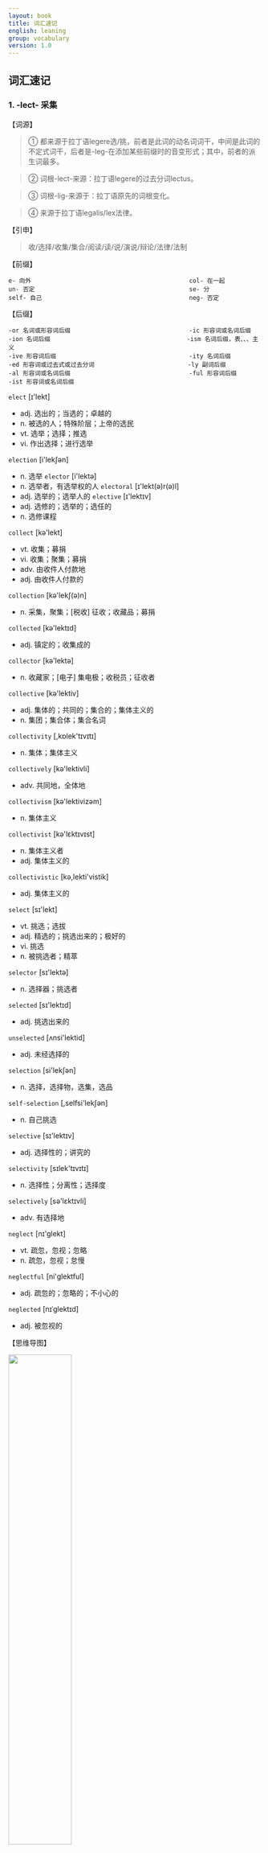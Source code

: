 ```yaml
---
layout: book
title: 词汇速记
english: leaning
group: vocabulary
version: 1.0
---
```


## 词汇速记

### 1. -lect- 采集

【词源】

 > ① 都来源于拉丁语legere选/挑，前者是此词的动名词词干，中间是此词的不定式词干，后者是-leg-在添加某些前缀时的音变形式；其中，前者的派生词最多。

 > ② 词根-lect-来源：拉丁语legere的过去分词lectus。

 > ③ 词根-lig-来源于：拉丁语原先的词根变化。

 > ④ 来源于拉丁语legalis/lex法律。


【引申】

 > 收/选择/收集/集合/阅读/读/说/演说/辩论/法律/法制



【前缀】

```
e- 向外                                            col- 在一起
un- 否定                                           se- 分
self- 自己                                         neg- 否定
```

【后缀】
```
-or 名词或形容词后缀                                 -ic 形容词或名词后缀
-ion 名词后缀                                      -ism 名词后缀，表、、、主义
-ive 形容词后缀                                     -ity 名词后缀
-ed 形容词或过去式或过去分词                          -ly 副词后缀
-al 形容词或名词后缀                                 -ful 形容词后缀
-ist 形容词或名词后缀
```

`elect` [ɪ'lekt] 
- adj. 选出的；当选的；卓越的 
- n. 被选的人；特殊阶层；上帝的选民 
- vt. 选举；选择；推选
- vi. 作出选择；进行选举

`election` [i'lekʃən] 
- n. 选举
`elector` [i'lektə] 
- n. 选举者，有选举权的人
`electoral` [ɪ'lekt(ə)r(ə)l] 
- adj. 选举的；选举人的
`elective` [ɪ'lektɪv] 
- adj. 选修的；选举的；选任的 
- n. 选修课程

`collect` [kə'lekt] 
- vt. 收集；募捐 
- vi. 收集；聚集；募捐 
- adv. 由收件人付款地 
- adj. 由收件人付款的

`collection` [kə'lekʃ(ə)n] 
- n. 采集，聚集；[税收] 征收；收藏品；募捐

`collected` [kə'lektɪd] 
- adj. 镇定的；收集成的

`collector` [kə'lektə] 
- n. 收藏家；[电子] 集电极；收税员；征收者

`collective` [kə'lektiv] 
- adj. 集体的；共同的；集合的；集体主义的 
- n. 集团；集合体；集合名词

`collectivity` [,kɒlek'tɪvɪtɪ] 
- n. 集体；集体主义

`collectively` [kə'lektivli] 
- adv. 共同地，全体地

`collectivism` [kə'lektivizəm] 
- n. 集体主义

`collectivist` [kə'lɛktɪvɪst] 
- n. 集体主义者 
- adj. 集体主义的

`collectivistic` [kə,lekti'vistik] 
- adj. 集体主义的

`select` [sɪ'lekt] 
- vt. 挑选；选拔 
- adj. 精选的；挑选出来的；极好的 
- vi. 挑选 
- n. 被挑选者；精萃

`selector` [sɪ'lektə] 
- n. 选择器；挑选者

`selected` [sɪ'lektɪd] 
- adj. 挑选出来的

`unselected` [ʌnsi'lektid] 
- adj. 未经选择的

`selection` [si'lekʃən] 
- n. 选择，选择物，选集，选品

`self-selection` [,selfsi'lekʃən] 
- n. 自己挑选

`selective` [sɪ'lektɪv] 
- adj. 选择性的；讲究的

`selectivity` [sɪlek'tɪvɪtɪ] 
- n. 选择性；分离性；选择度

`selectively` [sə'lɛktɪvli] 
- adv. 有选择地

`neglect` [nɪ'glekt] 
- vt. 疏忽，忽视；忽略 
- n. 疏忽，忽视；怠慢

`neglectful` [ni'ɡlektful] 
- adj. 疏忽的；忽略的；不小心的

`neglected` [nɪˈglektɪd] 
- adj. 被忽视的



【思维导图】


<img src="../images/-lect-.jpg" width="50%" height="50%">           






### 2. -press- 压，按

【词源】

 > 来自拉丁语pressare，按，压，来自premere，按，压，-ss，过去分词格或表反复，来自PIE*per，击，打，捶，词源同print.由按，压引申词义印刷，报纸等相关词义。


【引申】

 > 压/按/印刷/压迫/压制


【前缀】
```
over- 在上，超过                                                         anti- 反
de- 向下，分离                                                           com- 在一起，强调
im- 否定，使动，强调                                                      re- 往回，重复，再次
ex- 向外                                                                i??- 否定（？代指两个相同的辅音字母）                      
un- 否定
```


【后缀】
 
 ```
-er = -or 名词或形容词后缀                                               -ion 名词后缀
-ed 形容词或过去式或过去分词                                              -al 形容词或名词后缀
-ing 形容词或动名词或现在分词                                             -ism 名词后缀，表、、、主义
-ure 名词或动词后缀                                                     -ible 形容词后缀，表能、、、的
-ize 动词后缀，表使动                                                   -ity 名词后缀
-ation 复合名词后缀                                                    -ness 名词后缀
-ive 形容词或名词后缀                                                   -less 形容词后缀，表否定
-ly 副词后缀                                                           -ant  形容词或名词后缀

```


`press` [pres] 

- vt. 压；按；逼迫；紧抱 
- vi. 压；逼；重压 
- n. 压；按 [印刷] 印刷机


`presser` ['presə] 
- n. 压榨机；压制工


`pressed` [prɛst] 
- adj. 加压的；紧迫的


`pressing` ['presɪŋ] 
- n. 压；冲压件 
- adj. 紧迫的；迫切的；恳切的


`pressure` ['preʃə] 
- n. 压力；压迫，[物] 压强 
- vt. 迫使；密封；使……增压【


`pressured` ['preʃəd] 
- adj. 紧迫的；感受压力的


`pressurize` ['preʃəraɪz] 
- vt. 密封；增压；使……加压，使……压入


`pressurized` ['prɛʃəraɪzd] 
- adj. 加压的；受压的


`pressurization` [ˌpreʃərɪˈzeɪʃn;] 
- n. 增压；气密；压力输送


`depressurize` [diː'preʃəraɪz] 
- vt. 使减压


`impress` [ɪm'pres] 
- vt. 盖印；强征；传送；给予某人深刻印象 
- vi. 给人印象 
- n. 印象，印记；特征，痕迹


`impression` [ɪm'preʃ(ə)n] 
- n. 印象


`impressional` [ɪm'prɛʃənl] 
- adj. 印象的；易受影响的


`impressionism` [ɪm'preʃənɪzəm] 
- n. 印象派，印象主义


`misimpression` [,misim'preʃən] 
- n. 错误的印象


`impressive` [ɪm'presɪv] 
- adj. 给人印象深刻的


`impressively` [im'presivli] 
- adv. 令人难忘地；感人地


`unimpressive` ['ʌnɪm'prɛsɪv]
-  adj. 无印象的；给人印象不深的；不惹人注意的


`express` [ɪk'spres] 
- vt. 表达；快递 
- adj. 明确的；迅速的；专门的 
- adv. 清楚地，明显地；特别地，专门地 
- n. 快车，快递，专使；捷运公司

`unexpressed` [ʌnɪk'sprest] 
- adj. 未表达的；不明说的


`expressible` [ɪk'sprɛsəbl] 
- adj. 可表现的；可榨出的


`expressive` [ɪk'spresɪv] 
- adj. 表现的；有表现力的；表达…的


`expressivity` [,ekspre'sɪvətɪ] 
- n. 表达性；善于表达；基因的表现度


`expressively` [ɪk'sprɛsɪvli] 
- adv. 表现地；意味深长地；表示地


`expressiveness` [ɪk'sprɛsɪvnɪs] 
- n. 善于表现；表情丰富


`expression` [ɪkˈspreʃn] 
- n. 表现；表达


`expressionless` [ɪk'spreʃ(ə)nlɪs] 
- adj. 无表情的；呆板的


`expressionlessly` [ɪk'spreʃ(ə)nlɪsli] 
- adv. 无表情地；呆板地


`depress` [dɪ'pres] 
- v. 使沮丧，使意志消沉，使心灰意冷


`depressor` [dɪ'presə] 
- n. 抑压者；抑压物


`depressed` [dɪ'prest] 
- adj. 沮丧的；萧条的；压低的


`depressive` [dɪ'presɪv] 
- adj. 抑郁的；压抑的


`depressing` [dɪ'presɪŋ] 
- ad.j令人沮丧的；令人抑郁的


`depressingly` [dɪ'prɛsɪŋli] 
- adv. 郁闷地；抑压地


`depressant` [dɪ'pres(ə)nt] 
- n. 镇静剂，[医][矿业] 抑制剂 
- adj. 有镇静作用的


`antidepressant` [,æntɪdɪ'pres(ə)nt] 
- n. 抗抑郁剂 adj. 抗抑郁的


`compress` [kəm'pres] 
- vt. 压缩，压紧


`compressor` [kəm'presə] 
- n. 压缩机；压缩物


`compression` [kəm'preʃ(ə)n] 
- n. 压缩，浓缩


`compressive` [kəm'presɪv] 
- adj. 压缩的；有压缩力的


`compressible` [kəm'prɛsəbl] 
- adj. 可压缩的；可压榨的


`compressibility` [kəm,prɛsə'bɪləti] 
- n. 压缩性；压缩系数；压缩率


`repress` [rɪ'pres] 
- vt. 抑制；镇压


`repressed` [rɪ'prest] 
- adj. 被压抑的；被抑制的


`repression` [rɪ'preʃən] 
- n. 抑制，[心理] 压抑


`repressive` [rɪ'presɪv] 
- adj. 镇压的；压抑的；抑制的


`irrepressible` [ɪrɪ'presɪb(ə)l] 
- adj. 抑制不住的；压服不了的


`irrepressibly` [ɪrɪ'prɛsəbli] 
- adv. 镇压不住地；无法抑制地


【思维导图】


<img src="../images/-press-.jpg" width="85%" height="85%">



### 3. -nat- 出生


【词源】

> 词根-nasc-来源于拉丁语nasci出生，是它的不定式词干，它在英语中派生词数量较少，词根-nat-来源于nasci的完成时词干(此动词无动名词形式)；词根-nasc-也可以理解为是根据辅音的交替规律由-nat-变来的，属于单/双辅音交替规律，词根nat有同形异义词根：-nat-游泳，来源于拉丁语natare，如：natant漂浮的/游泳的、natator游泳者。变形为naiss，naiv。


【引申】

> 诞生/天生/天生的


【前缀】
```
de-
inter-
trans-
un- 
```


【后缀】
```
-ion                                                    -ize
-al                                                     -ed
-ly                                                     -ation
-ity                                                    -ive
-ism                                                    -ure
-ist                                                    -ness
-ic
```


`nation` ['neiʃən] 
- n. 国家；民族；国民


`national` ['næʃ(ə)n(ə)l] 
- adj. 国家的；国民的；民族的；国立的 
- n. 国民


`nationally` ['næʃnəli] 
- adv. 全国性地；以国民立场地；举国一致地


`nationality` [næʃə'nælɪtɪ] 
- n. 国籍，国家；民族；部落


`nationalism` ['næʃ(ə)n(ə)lɪz(ə)m] 
- n. 民族主义；国家主义；民族特性


`nationalist` ['næʃ(ə)n(ə)lɪst] 
- n. 民族主义者；国家主义者；民族独立主义者 
- adj. 民族主义的（等于nationalistic）；国家主义的；民族独立主义的


`nationalistic` [,næʃnə'lɪstɪk] 
- adj. 民族主义的；国家的


`nationalize` ['næʃnəlaɪz] 
- vt. 使国有化；使民族化；使归化；使成国家
 

`nationalized` ['næʃnəlaɪzid] 
- adj. 国有的；国有化的；国营的


`nationalization` [,næʃənəlɪ'zeʃən] 
- n. 国有化；同化，归化


`denationalize` [diː'næʃ(ə)n(ə)laɪz] 
- vt. 使（工业等）非国有化；使变成私营；开除…的国籍


`denationalization` ['di,næʃənəlɪ'zeʃən] 
- n. 剥夺国籍；剥夺公民权利；非国有化


`international` [ɪntə'næʃ(ə)n(ə)l] 
- n. 国际组织；国际体育比赛；外国居留者；国际股票
- adj. 国际的；超越国界的；国际关系的；世界的


`internationally` [,intə'næʃənəli] 
- adv. 国际性地；在国际间


`internationalist` [,ɪntə'næʃənəlɪst] 
- n. 国际主义者；国际法学家


`internationalism` [ɪntə'næʃ(ə)n(ə)lɪz(ə)m] 
- n. 国际主义；国际性


`internationalize` [ɪntə'næʃ(ə)n(ə)laɪz] 
- vt. 使国际化；置于国际管理下


`internationalization` ['ɪntə,næʃənəlaɪ'zeɪʃən] 
- n. 国际化


`transnational` [trænz'næʃ(ə)n(ə)l] 
- adj. 跨国的；超越国界的


`transnationally` [trænz'næʃ(ə)n(ə)li] 
- adv. 跨国地


`transnationalization` [trænz'næʃ(ə)n(ə)laɪ'zeɪʃən] 
- n. 跨国化 超民族化


`native` ['neɪtɪv] 
- adj. 本国的；土著的；天然的；与生俱来的；天赋的 
- n. 本地人；土产；当地居民


`natively` ['netɪvli] 
- adv. 生来地；天然地


`nativism` ['neɪtɪvɪz(ə)m] 
- n. 先天论；本土主义


`nativist` ['netɪvɪst] 
- n. 先天论者；本土主义者；本土文化保护者


`nativity` [nə'tiviti] 
- n. 出生；出生地；（Nativity）耶稣的诞生


`nature` ['neitʃə] 
- n. 自然；性质；本性；种类


`natural` ['nætʃərəl] 
- adj. 自然的；物质的；天生的；不做作的 
- n. 自然的事情；白痴；本位音


`unnatural` [,ʌn'nætʃərəl] 
- adj. 不自然的；反常的；不近人情的


`naturally` ['nætʃ(ə)rəlɪ] 
- adv. 自然地；自然而然地；轻而易举；天生地；大方地


`unnaturally` [ʌn'nætʃərəli] 
- adv. 故意地；违反习俗地；不合乎自然规律地


`naturalism` ['nætʃ(ə)rəlɪz(ə)m] 
- n. 自然主义；本能行动；自然论


`naturalness` ['nætʃrəlnəs] 
- n. 当然，自然


`naturalist` ['nætʃ(ə)rəlɪst] 
- n. 自然主义者；博物学者；（英）动物标本剥制者；买卖玩赏动物的商人
- adj. 自然的（等于naturalistic）；自然主义的；博物学的


`naturalistic` [nætʃ(ə)rə'lɪstɪk] 
- adj. 自然的；自然主义的；博物学的


`naturalistically` [nætʃ(ə)rə'lɪstɪk(ə)lɪ] 
- adv. 自然主义地




### 4. -form- 形式，格式，形成


【词源】
> ① 来源于拉丁语动词formare形成，因为该词根常加前缀构词，所以有些词典将其视为后缀，但无论怎么说，该词根所构成的词汇都很容易辨认和理解；

> ② 来源基础词form形状/形成/形态，词根与之同形义。


【引申】
> 形式/外形/形状/形成


【前缀】
```
un-
in-
non-
semi-
per-
trans-
de-
```

 
【后缀】
```
-ed                                                 -s
-less                                               -ize
-ness                                               -ism
-al                                                 -ant
-ly                                                 -er
-ity                                                -ics
-ist                                                -ate
-ic                                                 -ion
-ive                                                -ing
-ance                                               -able
```


`form` [fɔːm] 
- vi. 形成 n. 表格


`formed` [fɔ:md] 
- adj. 成形的，成形


`unformed` [ʌn'fɔːmd] 
- adj. 未成形的；未充分发展的


`formless` ['fɔːmlɪs] 
- adj. 没有形状的；无定形的；形体不明的


`formlessness` ['fɔːmlɪsnis] 
- n. 无形


`formation` [fɔː'meɪʃ(ə)n] 
- n. 阵型，编队，队形


`formative` ['fɔːmətɪv] 
- adj. 形成的；造型的


`formal` ['fɔːm(ə)l] 
- adj. 正式的；拘谨的；有条理的 
- n. 正式的社交活动；夜礼服


`formally` ['fɔːməlɪ] 
- adv. 正式地；形式上


`formality` [fɔ'mæləti] 
- n. 礼节；拘谨；仪式；正式手续


`informal` [ɪn'fɔːm(ə)l] 
- adj. 非正式的


`informally` [in'fɔ:məli] 
- adv. 非正式地；不拘礼节地


`informality` [,ɪnfɔː'mælɪtɪ] 
- n. 非正式；不拘礼节


`nonformal` [nɒn-'fɔːm(ə)l] 
adj. 非正式的


`semiformal` [,semɪ'fɔːməl] 
adj. 半正式的


`formalism` ['fɔːm(ə)lɪz(ə)m] 
- n. 形式主义；形式体系


`formalist` [fɔ:'mælist] 
- n. 拘泥形式的人；形式主义者 
- adj. 形式主义的；死板的


`formalistic` [,fɔrml'ɪstɪk] 
- adj. 形式主义的，呆板的


`formalize` ['fɔːm(ə)laɪz] 
- vt. 使形式化；使正式


`formalized` ['fɔːm(ə)laɪzd] 
- adj. 形式化的；正式的


`formalization` [,fɔməlɪ'zeʃən] 
- n. 形式化；礼仪化


`inform` [ɪn'fɔːm] 
- vt. 通知；告诉；报告


`informed` [ɪn'fɔːmd] 
- adj. 消息灵通的；见多识广的


`informant` [ɪn'fɔːmənt] 
- n. 告密者；提供消息者


`informer` [ɪn'fɔːmə] 
- n. 告密者；通知者


`informate` [,infə'meit] 
- vt. 为…提供信息；告知，通知


`information` [ɪnfə'meɪʃ(ə)n] 
- n. 信息


`informational` [,ɪnfɚ'meʃənəl] 
- adj. 情报的；报告的


`informative` [ɪn'fɔːmətɪv] 
- adj. 情报的


`informatics` [,ɪnfə'mætɪks] 
- n. [图情][计] 信息学；情报学（复数用作单数）


`perform` [pə'fɔːm] 
- vt. 执行；完成；演奏 
- vi. 执行，机器运转；表演


`performance` [pə'fɔːm(ə)ns] 
- n. 表演


`performer` [pə'fɔːmə(r)] 
- n. 表演者


`performing` [pə'fɔːmɪŋ] 
- adj. 表演的；履行的


`performative` [pə'fɔːmətɪv] 
- adj. 表述行为的 
- n. 述行成分，述行语


`performativity` [pə'fɔːmətɪviti] 
- n. 表演性


`transform`  [træns'fɔːm] 
- vt. 改变，使…变形；转换 
- vi. 变换，改变；转化


`transformer`  [træns'fɔːmə] 
- n. [电] 变压器；促使变化的人


`transformation`  [trænsfə'meɪʃ(ə)n] 
- n. 转型，彻底改观，变革


`transformational` [,trænzfə'meʃənəl] 
- adj. 转换的；改变的；转换生成的


`transformative` [trænz'fɔmətɪv] 
- adj. 变化的，变形的


`deform` [dɪ'fɔːm] 
- vt. 使变形；使成畸形 
- vi. 变形；变畸形 
- adj. 畸形的；丑陋的


`deformed` [dɪ'fɔːmd] 
- adj. 畸形的；丑陋的


`deformity` [dɪ'fɔːmɪtɪ] 
- n. 畸形；畸形的人或物


`deformation` [,diːfɔː'meɪʃ(ə)n] 
- n. 变形


`deformable` [,di'fɔ:məbl] 
- adj. 可变形的



### 5. -vis- = -vid- 看


【词源】
> 词根-vid-和-vis-是一对异形同源根，-vid-来自拉丁语的videre，videre过去分词是visus，vis是它的动名词词干，意为tolook，tosee，它们的变形为-vic-，-view-，-voy-，-vey-/-vei-，-vy-/-vi-，ud等。同义词根有来自拉丁语的spect/spec(spic，spi，spy)，the，tu和来自希腊语的orama，scop以及来自盎格鲁-撒克逊语的see等。此外，还有来自拉丁语的意为eye的ocul，来自希腊语的op(t)，ophthalm等，含义相似。


【引申】
> 看见/观看/审视


【前缀】
```
re-                                               e-             
ad-                                               in-
super-                                            im-
pro-                                              self- 
```


【后缀】
``` 
-or = -er                                               -ly
-able = -ible                                           -ize = -ise
-ory = -ary                                             -ed
-ice                                                    -ing
-ion                                                    -e
-ism                                                    -al
-ist                                                    -ent
-o                                                      -ette
-ate                                                    -ence 
```



`visit` ['vizit] 
- vt. & vi. 访问；探望；参观；游览，访问 
- vi. 作客 n. 逗留


`visitor` ['vizitə] 
- n. 参观者，观光者，游客，访问者


`visitable` ['vɪzɪtəbl] 
- adj. 值得访问的；适于参观的；易受视察的


`visiting` [ˈvɪzɪtɪŋ] 
- n. 拜访，访问；参观 
- adj. 参观的；游览的


`visitation` [vɪzɪ'teɪʃ(ə)n] 
- n. 访问；探视；视察；正式访问


`revisit` [riː'vɪzɪt] 
- vt. 重游；再访；重临 
- n. 再访问


`advise` [əd'vaiz] 
- vt. （商业）通知，报告；提议，建议 
- vi. 接受劝告，商量；建议，提供意见


`advice` [əd'vais] 
- n. (医生，顾问的)意见，劝告，忠告


`adviser` [əd'vaɪzə] 
- n. 顾问，劝告者；（美大学）指导教授，导师


`advisor` [əd'vaizə] 
- n. 顾问，劝告者；<美>（指导大学新生学科问题等的）指导教授


`advisory` [əd'vaizəri] 
- adj. 劝告的，忠告的；提供咨询的；顾问的 
- n. 报告；公告


`advisable` [əd'vaɪzəb(ə)l] 
- adj. 明智的; 可取的; 能劝告的; 适当的


`revise` [rɪ'vaɪz] 
- vt. 修订；改变；修正；[主英国英语]复习 
- vi. 修订，校订 
- n. 修订；校订；[印刷]校样，清样; 修订版，修订本


`revised` [rɪ'vaɪzd] 
- adj. 改进的；经过修订（或校正）的


`revision` [rɪ'vɪʒ(ə)n] 
- n. 复习，修订，修改；修订本；校对；复审，上诉


`revisionist` [rɪ'vɪʒənɪst] 
- n. 修正主义者 
- adj. 修正主义的；持修正主义论的


`revisionism` [rɪ'vɪʒənɪzəm] 
- n. 修正主义


`revisionary` [ri'viʒənəri] 
- adj. 校订的；修正的


`visible` [ˈvɪzəbl] 
- adj. 看得见的；明显的，显然的；手头的，可得到的; 可察觉到的


`visibly` ['vɪzəbli] 
- adv. 明显地；显然；看得见地


`invisible` [ɪn'vɪzɪb(ə)l] 
- adj. 看不见的；隐匿的；无形的（指银行、旅游等服务）；不引人注目的 
- n. 看不见的人


`invisibly` [ɪn'vɪzəbli] 
- adv. 看不见地，无形地；无形中


`visual` ['vizjuəl] 
- adj. 视觉的，看得见的；光学的，视力的；形象化的；光学的 
- n. 画面，图象


`visually` [ˈvɪʒʊəli] 
- adv. 形象化地；外表上；看得见地


`visualize` ['vɪʒuəlaɪz] 
- vt. 形成思维图像；设想；使可见 
- vi. 形成思维图像


`visualized` ['vɪʒʊə,laɪz] 
- adj. 直观的；直视的


`visualization` [,vɪzjʊəlaɪ'zeɪʃən] 
n. 形象化；清楚地呈现在心


`supervise` ['sju:pəvaiz] 
- vt. 监视，监督，管理


`supervisor` ['sju:pəvaizə] 
- n. 监视者，监督(人)，管理人


`supervising` ['sʊpɚvaɪzɪŋ] 
- n. [自] 监控


`supervised` ['sʊpɚvaɪzd] 
- adj. 有监督的


`supervision` [,sju:pə'viʒən] 
- n. 监督，管理，监督的行为，过程或作用


`supervisory` ['sju:pə,vaizəri] 
- adj. 监督的，管理的


`provide` [prə'vaɪd] 
- vt. & vi. 提供，供给，供应 
- vt. 规定；提供(+for)；装备；预备
- vi. 抚养，赡养(+for)；做准备；预约(for或against)


`provider` [prə'vaɪdə] 
- n. 供应者，提供者，（尤指）维持家庭生计者


`provided` [prə'vaɪdɪd] 
- conj. 假如；倘若；如果；假如；在…的条件下


`providing` [prə'vaɪdɪŋ] 
- conj. 假如，以…为条件 
- v. 供给（现在分词）；预备


`improvise` ['ɪmprəvaɪz] 
- vt. & vi. 即兴创作；临时提供，临时凑成；即兴演奏；即兴表演


`improviser` ['ɪmprə,vaɪzɚ] 
- n. 即兴诗人；即席演奏者；即兴创作者


`improvised` ['imprəvaizd] 
- adj. 即兴的；临时准备的


`improvisatory` [,im'prɔvizə'tɔ:riəl] 
- adj. 即兴的；即席的


`improvisation` [ɪmprəvaɪ'zeɪʃn] 
- n. 即席演奏；即兴创作，即兴演说；即兴作品；急就章


`improvisational` [,ɪmprəvaɪ'zeɪʃənəl] 
- adj. 即兴的


`televise` ['telivaiz] 
- vt. 由电视播送；摄制成电视节目；实况播送；（用电视机）收看 
- vi. 电视播放


`television` ['teli,viʒən] 
- n. 电视，电视机；电视节目；电视业


`televisual` [,teli'vizjuəl] 
- adj. 电视的，适于拍摄电视的


`evident` ['evidənt] 
- adj. 明显的，明白的；昭著；彰


`evidence` ['evɪd(ə)ns] 
- n. 证词；证据；迹象；明显 
- vt. 使明显；显示; 表明；证实


`evidently` ['evɪd(ə)ntlɪ] 
- adv. 明显地，显而易见；明显地，清楚地；错不了，毫无疑问


`evidential` [,evɪ'denʃ(ə)l] 
- adj. 证据的；基于证据的；提供证据的；可作证据的


`evidentiary` [,ɛvə'dɛnʃəri] 
- adj. 证据的；根据证据的


`self-evident` ['self'evidənt] 
- adj. 不言而喻的；不证自明的


`self-evidently` ['self'evidəntli] 
- adv. 不言而喻地


`video` ['vidiəu] 
- n. 磁带录像；录像磁带；录像机，电视；（指方法）录像 
- vt. 录像；制作…的录像
- adj. 电视的；视频的；影像的；用录像磁带[录像带]的


`videophone` ['vidiəufəun] 
- n. 可视电话，电视电话，视像电话


`videocast` ['vidiəukɑ:st] 
- n. 电视广播


`videotape` ['vɪdɪə(ʊ)teɪp] 
- n. 录像带 
- vt. 将…录到录像带上


`videocassette` [vɪdɪəʊkə'set] 
- n. 录影带


`videodisc` ['vɪdɪəʊdɪsk] 
- n. 影碟


`videocamera` ['vidiəu'kæm(ə)rə] 
- n. 摄像机 视频摄像机 录像机



### 6. -duct- = -duc- 引导


【词源】
> 来源于拉丁语的ducere 意为to lead，这对词根的孳生能力很强，其同族词不下百个。-du-是它们的变形。同义词根有来源于拉丁语的men(mean)和来源于希腊语的agog。此外，还有意为to drive 的来源于拉丁语的词根ag/ig/act,flig,pel/puls(peal)等。


【引申】
> 领导/带来/指引


【前缀】
``` 
pro- = pre-                                          semi-
re-                                                  super-
non-                                                 e-
counter-                                             ir-
un-                                                  intro-
over-                                                de-
con- = co-                                           ab-
mis-                                                 se-

```



【后缀】
```
-e                                                  -ible
-er = -or                                           -ity
-ing                                                -al 
-ed                                                 -ee
-ion                                                -ess
-ive                                                -ness
-ly   
```



`produce` [prə'djuːs] 
- vt. 制造；出示；引起；[经济学]生利 
- n. 产品；产量；产额；结果


`producer` [prə'djuːsə] 
- n. 生产者，制造者；制片人；煤气发生炉；自养有机体


`producing` [prə'djuːsɪŋ] 
- adj. 生产的 n. 生产；制片


`produced` [prəʊ'djuːst] 
- adj. 引长的；畸形地伸长的


`product` ['prɒdʌkt] 
- n. 产品；结果；乘积；作品


`production` [prə'dʌkʃ(ə)n] 
- n. 生产，制作；产品；产量；夸张的行动或形象，小题大做


`productive` [prəu'dʌktiv] 
- adj. 富有成效的；多产的；生产性的；具有创造性的


`productively` [prə'dʌktɪvli] 
- adv. 有结果地；有成果地；多产地


`productivity` [prɒdʌk'tɪvɪtɪ] 
- n. 生产率，生产力；[经济学]生产率；[生态学]生产率


`reproduce` [riːprə'djuːs] 
- vt. & vi. 复制，重现，再版；生殖，繁殖


`reproduced` [riːprə'djuːst] 
- adj. 再生的；重制的


`reproduction` [riːprə'dʌkʃ(ə)n] 
- n. 繁殖，生殖；再生产，再现，[心]再生作用；复制品


`reproductive` [,riːprə'dʌktɪv] 
- adj. 生殖的；再生的；复制的


`reproducible` [,riprə'djʊsəbl] 
- adj. 可再生的；可繁殖的；可复写的


`reproducibility` [riprə,dju:sə'biliti] 
- n. 重复能力，再现性；可复演性；可重现性


`conduct` ['kɒndʌkt] 
- vi. 导电；带领 
- vt. 管理；引导；表现 
- n. 进行；行为；实施


`misconduct` [,miskən'dʌktə] 
- n. 行为不正，不规矩；处理不当；（尤指官吏等的）胡作非为，渎职
- v. 处理…失当; 不规矩


`conductor` [kən'dʌktə] 
- n. <电>导体；售票员；（乐队）指挥；导管（套管的一种


`conducting` [kən'dʌktɪŋ] 
- adj. [物] 传导的 n. 指挥；执行；传导


`conduction` [kən'dʌkʃ(ə)n] 
- n.（热、电等的）传导，导热，导电；传导率；传导性；电导


`semiconductor` [,semikən'dʌktə] 
- n. 半导体


`conductive` [kən'dʌktɪv] 
- adj. 传导的；传导性的；有传导力的


`conductivity` [kɒndʌk'tɪvɪtɪ] 
- n. 导电性；[物][生理] 传导性


`conductance` [kən'dʌkt(ə)ns] 
- n. [电] 电导；导率；电导系数


`superconductor` ['supɚkəndʌktɚ] 
- n. [低温] 超导体


`superconducting` ['sjʊpəkən,dʌktɪŋ] 
- adj. [低温] 超导的


`superconductive` [,sʊpɚkən'dʌktɪv] 
- adj. 超电导的；超传导现象的


`superconductivity` [,suːpəkɒndʌk'tɪvɪtɪ] 
- n. 超导电性


`educate` ['edjʊkeɪt] 
- vt. 教育；培养；训练


`educator` ['edʒʊkeɪtə] 
- n. 教育家；教育工作者；教师


`educative` ['edʒʊkətɪv] 
- adj. 教育的，教育上的


`education` [,edju:'keiʃən] 
- n. 教育


`educationist` [,edjuː'keɪʃənɪst] 
- n. 教育家；教育理论家


`educational` [edʒʊ'keɪʃən(ə)l] 
- adj. 教育的；有教育意义的


`educationally` [,edju'keiʃənəli] 
- adv. 教育上地


`educable` ['edju(:)kəbl] 
- adj. 可教育的


`educated` ['edjʊkeɪtɪd] 
- adj. 受过教育的；有教养的


`uneducated` [ʌn'edjʊkeɪtɪd] 
- adj. 无知的；未受教育的


`reduce` [rɪ'djuːs] 
- vt. 减少，缩减


`reducer` [rɪ'djuːsə] 
- n. [助剂] 还原剂；减径管


`reduced` [rɪ'djuːst] 
- adj. 减少的；[数] 简化的；缩减的


`reducing` [rɪ'dʊsɪŋ] 
- n. 减低；减轻体重法，减肥法


`reducible` [rɪ'dusəbl] 
- adj. [数] 可约的，可化简的；可还原的；可缩小的


`irreducible` [ɪrɪ'djuːsɪb(ə)l] 
- adj. [数] 不可约的；不能削减的；不能复归的


`irreducibly` [,iri'dju:səbli] 
- adv. 不能减少地；不能简化地


`reduction` [ri'dʌkʃən] 
- n. 减少；降低；[数学]约简；[摄影术]减薄


`reductor` [ri'dʌktə] 
- n. 减速器，减压器，还原器


`reductive` [rɪ'dʌktɪv] 
- adj. 还原的；减少的 
- n. [助剂] 还原剂


`introduce` [,intrə'dju:s] 
- vt. 提出；介绍；引进；作为…的开头


`introduced` [,intrə'dju:sd] 
- adj. 引进的；引种的


`reintroduce` ['ri:,intrə'dju:s] 
- vt. 再引入；再提出；再介绍


`introductory` [,intrə'dʌktəri] 
- adj. 引导的，介绍的，导言的；开端的；序


`introduction` [,intrə'dʌkʃən] 
- n. 介绍；引进；采用；入门；传入


`reintroduction` [,riɪntrə'dʌkʃən] 
n. 再介绍；再引入


`deduct` [dɪ'dʌkt] 
- vt. 扣除，减去；演绎


`deduction` [dɪ'dʌkʃ(ə)n] 
- n. 推理；推断


`deductive` [dɪ'dʌktɪv] 
- adj. 演绎的；推论的；推断的


`deductible` [dɪ'dʌktɪb(ə)l] 
- adj. 可扣除的；可减免的


`deductibility` [di,dʌktə'biləti] 
- n. 可抵扣程度；可演绎


`seduce` [si'dju:s] 
- vt. 诱惑，诱使…堕落，勾引


`seduction` [si'dʌkʃən] 
- n. 勾引，诱惑


`seductive` [sɪ'dʌktɪv] 
- adj. 有魅力的；性感的；引人注意的


`seductively` [sɪ'dʌktɪv] 
- adv. 诱惑地；勾引地


`seductiveness` [sɪ'dʌktɪv] 
- n. 富有魅力；有诱惑力


`seducer` [si'dju:sə] 
- n. 引诱者，勾引者


`seductress` [sɪ'dʌktrɪs] 
- n. 勾引男人的女子；富有魅力的女子



### 7. -clud- = -clus- = -clos- 关闭

【词源】
> ① 都来源于拉丁语claudere关闭，它们属于一对同源异形根，前者是claud的不定式词干，在英语中常构成动词，而后者是claus的动名词词干，在英语中多出现在名词和形容词中。有本组词根构成的词汇量很大；

> ② 来源于基础词close关闭，词根与之同形义。


【引申】
> 紧闭/结束


【前缀】
``` 
in-                                                   se-
ex-                                                   re-
non-                                                  o??-
con-  
```


【后缀】
```
-e                                                        -ive
-ion                                                      -ness
-ary = -ory                                               -ly
-ed                                                       -ism 
-ing                                                      -ity
```


`include` [in'klu:d] 
- vt. 包含，包括，包住，关住


`included` [ɪn'kluːdɪd] 
- adj. 包括的；[植] 内藏的


`including` [ɪn'kluːdɪŋ] 
- prep. 包含，包括


`inclusion` [in'klu:ʒən] 
- n. 包含，包括，内含物


`inclusionary` [ɪn'skluʒənri]
- n. 包容性


`inclusive` [in'klu:siv] 
- adj. 包括在内的，包括的，包含的


`inclusiveness` [ɪnˈklu:sɪvnɪz] 
- n. 包容；包容性


`inclusively` [ɪn'klʊsɪvli] 
- adv. 包含地；在内地


`all-inclusive` ['ɔ:lin'klu:siv] 
- adj. 包括一切的；广泛的；详尽的


`exclude` [iks'klu:d] 
- vt. 排斥，拒绝接纳，把…排除在外


`excluding` [ɪk'skluːdɪŋ] 
- prep. 将……排除在外；不包括……


`excluded` [ɪk'skluːdɪd] 
- adj. 排除的


`exclusion` [ik'sklu:ʒən] 
- n. 排斥，拒绝，排除，排外


`exclusionism` [ik'sklu:ʒənizəm] 
- n. 排外主义


`exclusive` [ik'sklu:siv] 
- adj. 排外的，排他的，除外的


`exclusivity` [,ekskluː'sɪvətɪ] 
- n. 排外性；独占权


`non-exclusive` [nɑnɪk'sklusɪv] 
- adj. 非排他的；非独占的


`conclude` [kən'kluːd] 
- vt. 推断；决定，作结论；结束 
- vi. 推断；断定；决定


`conclusion` [kən'klu:ʒən] 
- n. 完结，结束，结局，结论


`conclusory` [kən'kluːsərɪ] 
- adj. 推断性的；没有证据的


`conclusive` [kən'kluːsɪv] 
- adj. 决定性的；最后的；确实的；确定性的


`conclusively` [kən'klu:sivli] 
- adv. 最后地；决定性地


`seclude` [si'klu:d] 
- vt. 使隔离，孤立，隐居，退隐


`seclusion` [sɪ'kluːʒ(ə)n] 
- n. 隔离；隐退；隐蔽的地方


`seclusive` [si'klu:siv] 
- adj. 隐居性的，爱隐居的


`secluded` [si'klu:did] 
- adj. 隔离的，隐退的，僻静的


`occlude` [ə'klu:d] 
- vt. 使堵塞，使闭塞


`occlusion` [ə'klu:ʒən] 
- n. 堵塞，闭塞


`occlusive` [ə'klu:siv] 
- adj. 闭塞的，堵塞的


`recluse` [ri'klu:s] 
- adj. 退居的，隐居的 
- n. 隐士，遁世者


`reclusive` [ri'klu:siv] 
- adj. 隐退的，隐居的，遁世的


`close` [kləʊs] 
- adj. 紧密的；亲密的；亲近的 
- vt. 关；结束；使靠近 
- vi. 关；结束；关闭 
- adv. 紧密地 
- n. 结束


`closed` [kləʊzd] 
- adj. 关着的；不公开的


`closeness` ['klosnɪs] 
- n. 亲密；接近；密闭；严密


 
### 8. -tain- = -ten- = -tin- = -tent- 握, 持, 守


【词源】
> 来源于拉丁语tenere保持。这四个词根非常重要，在这四个词根中，-ten-是基本的形式，词根-ten-来源于拉丁动词tenere不定式词干，意为to hold保持，-tent-来自该词的动名词词干，-tin-是-ten-在某些前缀之后的音变形式，-tin-是元音弱化后的形式。而-tain-是-ten-的重读形式，是从法语借用到英语后的形式，它也是这些词根中构词能力最强的一个。另外，-tin-也可以理解为：由词根-tain-脱落元音a而成，如：pertain适合、continent自制的、pertinency血肿。


【引申】
> 持有/保持/拿/握/守/控制/掌控/停止/连接/容纳


【前缀】
```
con-                                         inter-
dis-                                         trans-
```


【后缀】
```
-er                                           -ion
-ment                                         -ous 
-ed                                           -ly
-able                                         -al 
-e                                            -ance
-ity                                          -ent 
-ate 
```


`contain` [kən'teɪn] 
- vt. 包含；控制；容纳；牵制（敌军） 
- vi. 含有；自制


`container` [kən'teɪnə] 
- n. 集装箱；容器


`containment` [kən'teɪnm(ə)nt] 
- n. 包含；牵制；容量；密闭度；抑制, 牵制；牵制 [遏制] 政策


`contained` [kən'teɪnd] 
- adj. 泰然自若的，从容的；被控制的


`containable` [kən'teɪnəbḷ] 
- adj. 可控制的；可容纳的


`continue` [kən'tinju:] 
- vi. 继续，延续；仍旧，连续 
- vt. 继续说…；使…继续；使…延长


`continued` [kən'tinju:d] 
- adj. 继续的；持久的


`continuity` [,kɒntɪ'njuːɪtɪ] 
- n. 连续性；一连串；分镜头剧本


`continuation` [kən,tinju'eiʃən] 
- n. 继续；续集；延长；附加部分；扩建物


`continuous` [kən'tɪnjʊəs] 
- adj. 连续的，持续的；继续的；连绵不断的


`continuously` [kən'tɪnjʊəsli] 
- adv. 连续不断地


`continually` [kən'tɪnjʊəlɪ] 
- adv. 不断地；频繁地


`discontinue` [dɪskən'tɪnjuː] 
- vt. 停止；使中止 
- vi. 停止，中断


`discontinuity` [dɪs,kɒntɪ'njuːɪtɪ] 
- n. 不连续；中断；间断性；断绝


`discontinued` [,dɪskən'tɪnjʊ] 
- adj. 停止使用的；不连续的


`discontinuous` [dɪskən'tɪnjʊəs] 
- adj. 不连续的；间断的


`discontinuance` [,dɪskən'tɪnjʊəns] 
- n. 废止，中止；撤销诉讼


`continent` ['kɒntɪnənt] 
- n. 大陆，洲，陆地 
- adj. 自制的，克制的


`continental` [kɒntɪ'nent(ə)l] 
- adj. 大陆的；大陆性的 
- n. 欧洲人


`intercontinental` [,ɪntəkɒntɪ'nent(ə)l] 
- adj. 洲际的；大陆间的


`transcontinental` [,trænzkɒntɪ'nent(ə)l] 
- adj. 横贯大陆的；大陆那边的


`content` [kən'tent] 
- n. 内容，目录；满足；容量 
- adj. 满意的 
- vt. 使满足


`contention` [kən'tenʃ(ə)n] 
- n. 争论，争辩；争夺；论点


`contentment` [kən'tentm(ə)nt] 
- n. 满足；满意


`discontent` [dɪskən'tent] 
- n. 不满 
- adj. 不满的 
- vt. 使不满



### 9. -fac(t)- = -fec(t)- = -fic(t)- 做


【词源】① 来源于拉丁语facere做，同英语make/do相同，属于一个非常重要的词，因为“做”在日常生活中无处不在。亦来源于拉丁动名词factum = thing done做过的事情。② 来源于拉丁语fingere用手指捏制成形，它们属于一对同源异形词根，前者是此词的不定式词干，后者是此词的动名词词干。
【引申】形成/形状/塑造/假装/构造/虚构/成形/做/制作/创造
【前缀】
 
bene-
male-
per-
e??-
in-
a??-
un-
dis-
co-
o??-
non-
suf-
self-
 
 
【后缀】
 
-al
-ly
-ity
-ory
-or = -er
-ive
-ion
-ism
-ist
-ic
-ness
-less
-ing
-ed
-ous
-ant = -ent
-e
-dom
-ency
-ize
-ate
 
fact [fækt] n. 事实；实际；真相【词频235】
factory ['fæktəri] n. 工厂；制造厂；代理店【词频2145】
benefactor ['benifæktə] n. 施恩者，恩人，捐助者【词频14119】
malefactor ['mælifæktə] n. 作恶者，坏分子，犯罪分子【词频35205】
factual ['fæktʃʊəl] adj. 实际的，事实的，确实的【词频9158】【X6M1】
factually ['fæktʃuəli] adv. 真实地；确实地【词频23734】
factuality [,fæktʃʊ'æləti] n. 实在性；事实性【词频46173】
perfect [ˈpəːfɪkt; (for v.) pəˈfekt] adj. 完美的；最好的；精通的 vt. 使完美；使熟练 
n. 完成式【词频1161，7867，31842】
perfective [pə'fektɪv] adj. 完成的；完成式的 n. 完成式；完成式的动词【词频57956】
perfectly ['pɜːfɪk(t)lɪ] adv. 完美地；完全地【词频2451】
perfection [pə'fekʃ(ə)n] n. 完善；完美【词频6598】
perfectionism [pə'fekʃ(ə)nɪz(ə)m] n. 至善论；十全十美主义【词频15940】
perfectionist [pə'fekʃ(ə)nɪst] n. 完美主义者，追求完美的人；至善论者【词频15973】
perfectionistic [pə'fekʃ(ə)nɪstɪk] adj. 完美主义的【词频39305】
effect [ɪ'fekt] n. 影响；效果；作用 vt. 产生；达到目的【词频427，7349】
effective [ɪ'fektɪv] adj. 有效的，起作用的；实际的，实在的；给人深刻印象【词频1134】
effectively [ɪ'fektɪvlɪ] adv. 有效地，生效地；有力地；实际上【词频2582】
effectiveness [ɪ'fektɪvnɪs] n. 效力【词频3569】
ineffective [ɪnɪ'fektɪv] adj. 无效的，失效的；不起作用的【词频8009】
ineffectively [ɪnɪ'fektɪvlɪ] adv. 无效地；无用地；无能地【词频40575】
ineffectiveness [,ɪnə'fɛktɪvnɪs] n. 无效；不起作用【词频26150】
affect [ə'fekt] vt. 影响；感染；感动；假装 vi. 倾向；喜欢 n. 情感；引起感情的因素【词频964，7745】
affecting [ə'fektɪŋ] adj. 动人的；感人的【词频31381】
affected [ə'fektɪd] adj. 受到影响的；做作的；假装的【词频9205】
affectless [ə'fektlis] adj. 冷酷无情的；缺乏感情的【词频48904】
unaffected [ʌnə'fektɪd] adj. 不受影响的；自然的；真挚的；不矫揉造作的【词频13543】
affection [ə'fekʃ(ə)n] n. 喜爱，感情；影响；感染【词频5191】
affectional [ə'fɛkʃənəl] adj. 情感上的；爱情的【词频50231】
affective [ə'fektɪv] adj. 情感的；表达感情的【词频8778】
affectively [ə'fektɪvlɪ] adv. 情感地【词频39277】
infect [ɪn'fekt] vt. 感染，传染【词频5255】
infected [ɪn'fektɪd] adj. 被感染的【词频8246】
uninfected [ˌʌnɪnˈfɛktɪd] adj. 未感染的【词频32743】
infection [ɪn'fekʃ(ə)n] n. 感染；传染；影响；传染病【词频2708】
coinfection [kəu-ɪn'fekʃ(ə)n] n. 同时感染；共感染【词频53916】
infective [ɪn'fektɪv] adj. 有传染性的，感染别人的【词频40232】
infectious [ɪn'fekʃəs] adj. 传染的；传染性的；易传染的【词频7203】
infectiously [in'fekʃəsli] adv. 传染地；有感染力地【词频49816】
disinfect [dɪsɪn'fekt] vt. 将…消毒【词频22314】
disinfection [,dɪsɪn'fekʃən] n. 消毒，杀菌【词频22658】
disinfectant [dɪsɪn'fekt(ə)nt] n. 消毒剂 adj. 消毒的【词频17980】
office ['ɒfɪs] n. 办公室；政府机关；官职；营业处【词频341】
officer ['ɒfɪsə] n. 军官，警官；公务员，政府官员；船长 vt. 指挥【词频671】
official [ə'fɪʃ(ə)l] adj. 官方的；正式的；公务的 n. 官员；公务员；高级职员【词频526，1842】
officialism [ə'fɪʃəlɪzəm] n. 官僚作风；文牍主义；（总称）官员
officially [ə'fɪʃəlɪ] adv. 正式地；官方地；作为公务员【词频4107】
officialdom [ə'fɪʃəldəm] n. 官场；官员（总称）；官僚作风【词频29635】
unofficial [,ʌnə'fɪʃl] adj. 非官方的；非正式的【词频9454】
unofficially [,ʌnə'fɪʃəli] adv. 非正式地；非公认地【词频22298】
officemate [ə'fɪʃəsmeɪt] n. 办公伙伴 办公室恋情【词频58337】
efficient [ɪ'fɪʃ(ə)nt] adj. 有效率的；有能力的；生效的【词频3017】
efficiently [ɪ'fɪʃəntli] adv. 有效地；效率高地（efficient的副词形式）【词频6444】
efficiency [ɪ'fɪʃ(ə)nsɪ] n. 效率；效能；功效【词频3066】
inefficient [ɪnɪ'fɪʃ(ə)nt] adj. 无效率的，效率低的；无能的【词频9860】
inefficiently [ɪnə'fɪʃəntli] adv. 无效率地；缺乏能力地【词频34794】
inefficiency [,ɪnɪ'fɪʃənsɪ] n. 效率低；无效率；无能【词频13753】
fiction ['fikʃən] n. 小说；虚构，编造；谎言；虚构或幻想出来的事【词频2779】【B5M3】
fictionist ['fikʃənist] n. 小说家；创作家
fictive ['fiktiv] adj. 虚构的；想象上的；虚伪的【词频21125】
fictional ['fikʃənl] adj. 虚构的；小说的【词频6430】
fictionally ['fɪkʃənəli] adv. 编造地，杜撰地【词频58224】
fictionalize ['fikʃənəlaiz] vt. 使小说化；把…编成小说【词频31401】
fictionalized ['fikʃənəlaizd] adj. 小说化的【词频29633】
fictionalization [,fɪkʃənəlɪ'zeʃən] n. 小说化【词频57171】
nonfiction [nɒn'fɪkʃən] n. 非小说的散文文学【词频10907】
non-fictional [nɒn-'fikʃənl] adj. 非虚构的【词频36276】
suffice [sə'faɪs] vt. 使满足；足够…用；合格 vi. 足够；有能力【词频9493】
sufficient [sə'fɪʃ(ə)nt] adj. 足够的；充分的【词频3118】
sufficiently [sə'fɪʃəntlɪ] adv. 充分地；足够地【词频6028】
self-sufficient ['selfsə'fiʃənt] adj. 自给自足的；极为自负的；过于自信的【词频13086】
sufficiency [sə'fɪʃ(ə)nsɪ] n. 足量，充足；自满【词频27020】



